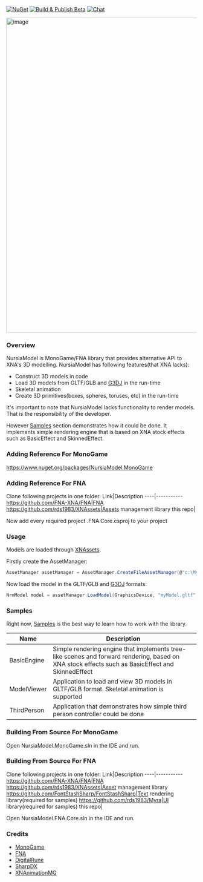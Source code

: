 [![NuGet](https://img.shields.io/nuget/v/NursiaModel.MonoGame.svg)](https://www.nuget.org/packages/NursiaModel.MonoGame/)
[![Build & Publish Beta](https://github.com/Nursia3D/NursiaModel/actions/workflows/build-and-publish-beta.yml/badge.svg)](https://github.com/NursiaEngine/NursiaModel/actions/workflows/build-and-publish-beta.yml)
[![Chat](https://img.shields.io/discord/628186029488340992.svg)](https://discord.gg/ZeHxhCY)

<img width="1202" height="832" alt="image" src="https://github.com/user-attachments/assets/33d25562-ed14-493c-83dd-ff0ac37e622f" />

### Overview
NursiaModel is MonoGame/FNA library that provides alternative API to XNA's 3D modelling.
NursiaModel has following features(that XNA lacks):
* Construct 3D models in code
* Load 3D models from GLTF/GLB and [G3DJ](https://xoppa.github.io/blog/loading-models-using-libgdx/) in the run-time
* Skeletal animation
* Create 3D primitives(boxes, spheres, toruses, etc) in the run-time

It's important to note that NursiaModel lacks functionality to render models. That is the responsibility of the developer. 

However [Samples](Samples) section demonstrates how it could be done. It implements simple rendering engine that is based on XNA stock effects such as BasicEffect and SkinnedEffect.

### Adding Reference For MonoGame
https://www.nuget.org/packages/NursiaModel.MonoGame

### Adding Reference For FNA
Clone following projects in one folder:
Link|Description
----|-----------
https://github.com/FNA-XNA/FNA|FNA
https://github.com/rds1983/XNAssets|Assets management library
this repo|

Now add every required project .FNA.Core.csproj to your project

### Usage
Models are loaded through [XNAssets](https://github.com/rds1983/XNAssets).

Firstly create the AssetManager:
```c#
AssetManager assetManager = AssetManager.CreateFileAssetManager(@"c:\MyGame\Models");
```
Now load the model in the GLTF/GLB and [G3DJ](https://xoppa.github.io/blog/loading-models-using-libgdx/) formats:
```c#
NrmModel model = assetManager.LoadModel(GraphicsDevice, "myModel.gltf")
```

### Samples
Right now, [Samples](Samples) is the best way to learn how to work with the library.

Name|Description
----|-----------
BasicEngine|Simple rendering engine that implements tree-like scenes and forward rendering, based on XNA stock effects such as BasicEffect and SkinnedEffect
ModelViewer|Application to load and view 3D models in GLTF/GLB format. Skeletal animation is supported
ThirdPerson|Application that demonstrates how simple third person controller could be done

### Building From Source For MonoGame
Open NursiaModel.MonoGame.sln in the IDE and run.

### Building From Source For FNA
Clone following projects in one folder:
Link|Description
----|-----------
https://github.com/FNA-XNA/FNA|FNA
https://github.com/rds1983/XNAssets|Asset management library
https://github.com/FontStashSharp/FontStashSharp|Text rendering library(required for samples)
https://github.com/rds1983/Myra|UI library(required for samples)
this repo|

Open NursiaModel.FNA.Core.sln in the IDE and run.

### Credits
* [MonoGame](http://www.monogame.net/)
* [FNA](https://github.com/FNA-XNA/FNA)
* [DigitalRune](https://github.com/DigitalRune/DigitalRune)
* [SharpDX](https://github.com/sharpdx/SharpDX)
* [XNAnimationMG](https://github.com/infinitespace-studios/XNAnimationMG)
